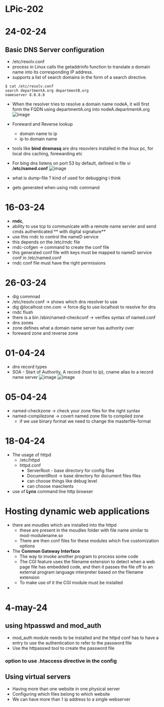 # LPic-202
# 24-02-24
## Basic DNS Server configuration
* /etc/resolv.conf
*  process in Linux calls the getaddrinfo function to translate a domain name into its corresponding IP address.
*  supports a list of search domains in the form of a search directive.
```
$ cat /etc/resolv.conf
search departmentA.org departmentB.org
nameserver 8.8.8.8
```
* When the resolver tries to resolve a domain name nodeA, it will first form the FQDN using departmentA.org into nodeA.departmentA.org
![image](https://github.com/ronitwilson/LPic-202/assets/9934360/2fe55fd2-f8e4-471e-b228-f70252babbab)
* Foreward and Reverse lookup
  * domain name to ip
  * ip to domain name

* tools like **bind** **dnsmasq** are dns resovlers installed in the linux pc, for local dns caching, forewarding etc
* For bing dns listens on port 53 by default, defined in file vi **/etc/named.conf**
![image](https://github.com/ronitwilson/LPic-202/assets/9934360/d1c138a5-2cb5-4b20-8b94-db536b365b21)
* what is dump-file ? kind of used for debugging i think
 * gets generated when using rndc command
    
# 16-03-24
* **rndc**,
* ability to use tcp to communicate with a remote name servier and send cmds authenticated ** with digital signature**
* use this rndc to control the nameD service
* this depends on the /etc/rndc file
* rndc-cofgen -> command to create the conf file
 *  this generated conf file with keys must be mapped to nameD service conf in /etc/named.conf
 *  rndc conf file must have the right permissions

# 26-03-24
* dig commnad
* /etc/resolv.conf -> shows which dns resolver to use
* dig @localhost cnn.com -> force dig to use localhost to resolve for dns
* rndc flush <domain name>
* there is a bin /sbin/named-checkconf -> verifies syntax of named.conf
* dns zones
 *  zone defines what a domain name server has authority over
  * foreward zone and reverse zone 


# 01-04-24
* dns record types
* SOA - Start of Authority, A record (host to ip), cname alias  to a record name server
  ![image](https://github.com/ronitwilson/LPic-202/assets/9934360/9ac29b00-0ad8-4d0d-a192-07a81e901ff3)
  ![image](https://github.com/ronitwilson/LPic-202/assets/9934360/9eda4f9e-81e3-48fb-92c9-10a96ad9bc1e)


# 05-04-24
* named-checkzone -> check your zone files for the right syntax
* named-compilezone -> covert named zone file to compiled zone
  * if we use binary format we need to change the masterfile-format

# 18-04-24
* The usage of httpd
    * /etc/httpd
    * httpd.conf
        * ServerRoot - base directory for config files
        * DocumentRoot -> base directory for document files files
        * can choose things like debug level
        * can choose maxclients
* use of **Lynx** command line http browser

# Hosting dynamic web applications
* there are moudles which are installed into the httpd
  * these are present in the moudles folder with file name similar to mod-modulename.so
  * There are then conf files for these modules which five customization options
* The **Common Gateway Interface**
    * The way to  invoke another program to process some code
    *  The CGI feature uses the filename extension to detect when a web page file has embedded code, and then it passes the file off to an external program language interpreter based on the filename extension
    *  To make use of it the CGI module must be installed
*  

# 4-may-24
##  using htpasswd and mod_auth
* mod_auth module needs to be installed and the httpd conf has to have a entry to use the authentication to refer to the password file
* Use the httpasswd tool to create the password file

### option to use .htaccess directive in the config

## Using virtual servers
* Having more than one website in one physical server
* Configuring which files belong to which website
* We can have more than 1 ip address to a single webserver
